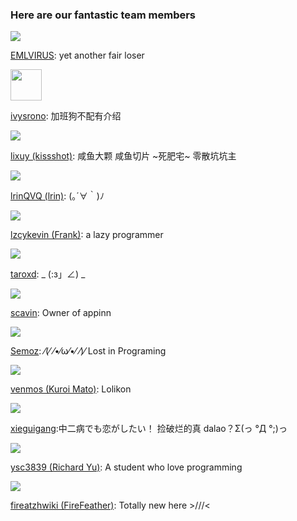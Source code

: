 ### Here are our fantastic team members

<img src="https://avatars0.githubusercontent.com/u/16912240?v=3&s=50"/>

[EMLVIRUS](https://github.com/EMLVIRUS): yet another fair loser

<img src="https://avatars1.githubusercontent.com/u/2649544?v=3&s=50" width="50px" height="50px" />

[ivysrono](https://github.com/ivysrono): 加班狗不配有介绍

<img src="https://avatars2.githubusercontent.com/u/4530897?v=3&s=50"/>

[lixuy (kissshot)](https://github.com/lixuy): 咸鱼大颗 咸鱼切片 ~死肥宅~ 零散坑坑主

<img src="https://avatars0.githubusercontent.com/u/12861134?v=3&s=50"/>

[lrinQVQ (lrin)](https://github.com/lrinQVQ): (｡´∀｀)ﾉ

<img src="https://avatars1.githubusercontent.com/u/6477565?v=3&s=50"/>

[lzcykevin (Frank)](https://github.com/lzcykevin): a lazy programmer

<img src="https://avatars3.githubusercontent.com/u/6070540?v=3&s=50"/>

[taroxd](https://github.com/taroxd): _  (:з」∠)  _

<img src="https://avatars0.githubusercontent.com/u/716584?v=3&s=50"/>

[scavin](https://www.appinn.com): Owner of appinn

<img src="https://avatars3.githubusercontent.com/u/17057917?v=3&s=50"/>

[Semoz](https://github.com/Semoz): ⁄(⁄ ⁄•⁄ω⁄•⁄ ⁄)⁄ Lost in Programing

<img src="https://avatars2.githubusercontent.com/u/26290153?v=3&s=50"/>

[venmos (Kuroi Mato)](https://venmos.com/): Lolikon

<img src="https://avatars1.githubusercontent.com/u/9410171?v=3&s=50"/>

[xieguigang](https://github.com/xieguigang):中二病でも恋がしたい！ 捡破烂的真 dalao？Σ(っ °Д °;)っ

<img src="https://avatars3.githubusercontent.com/u/12028138?v=3&s=50"/>

[ysc3839 (Richard Yu)](https://github.com/ysc3839): A student who love programming

<img src="https://avatars0.githubusercontent.com/u/30582187?v=4&s=50"/>

[fireatzhwiki (FireFeather)](https://github.com/fireatzhwiki): Totally new here >///<
